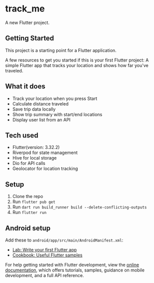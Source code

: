 # track_me

A new Flutter project.

## Getting Started

This project is a starting point for a Flutter application.

A few resources to get you started if this is your first Flutter project:
A simple Flutter app that tracks your location and shows how far you've traveled.

## What it does

- Track your location when you press Start
- Calculate distance traveled 
- Save trip data locally
- Show trip summary with start/end locations
- Display user list from an API

## Tech used

- Flutter(version: 3.32.2)
- Riverpod for state management
- Hive for local storage
- Dio for API calls
- Geolocator for location tracking

## Setup

1. Clone the repo
2. Run `flutter pub get`
3. Run `dart run build_runner build --delete-conflicting-outputs`
4. Run `flutter run`

## Android setup

Add these to `android/app/src/main/AndroidManifest.xml`:

- [Lab: Write your first Flutter app](https://docs.flutter.dev/get-started/codelab)
- [Cookbook: Useful Flutter samples](https://docs.flutter.dev/cookbook)

For help getting started with Flutter development, view the
[online documentation](https://docs.flutter.dev/), which offers tutorials,
samples, guidance on mobile development, and a full API reference.
